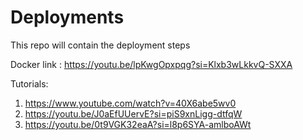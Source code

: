 # Deployments

This repo will contain the deployment steps <br>

Docker link : https://youtu.be/lpKwgOpxpqg?si=Klxb3wLkkvQ-SXXA

Tutorials:
1. https://www.youtube.com/watch?v=40X6abe5wv0
2. https://youtu.be/J0aEfUUervE?si=piS9xnLigg-dtfqW
3. https://youtu.be/0t9VGK32eaA?si=l8p6SYA-amlboAWt
